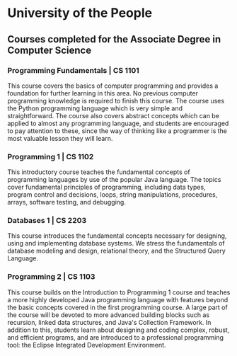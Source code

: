 # University of the People
## Courses completed for the Associate Degree in Computer Science

### Programming Fundamentals | CS 1101
This course covers the basics of computer programming and provides a foundation for further learning in this area. No previous computer programming knowledge is required to finish this course. The course uses the Python programming language which is very simple and straightforward. The course also covers abstract concepts which can be applied to almost any programming language, and students are encouraged to pay attention to these, since the way of thinking like a programmer is the most valuable lesson they will learn.

### Programming 1 | CS 1102
This introductory course teaches the fundamental concepts of programming languages by use of the popular Java language. The topics cover fundamental principles of programming, including data types, program control and decisions, loops, string manipulations, procedures, arrays, software testing, and debugging.

### Databases 1 | CS 2203
This course introduces the fundamental concepts necessary for designing, using and implementing database systems. We stress the fundamentals of database modeling and design, relational theory, and the Structured Query Language.

### Programming 2 | CS 1103
This course builds on the Introduction to Programming 1 course and teaches a more highly developed Java programming language with features beyond the basic concepts covered in the first programming course. A large part of the course will be devoted to more advanced building blocks such as recursion, linked data structures, and Java's Collection Framework. In addition to this, students learn about designing and coding complex, robust, and efficient programs, and are introduced to a professional programming tool: the Eclipse Integrated Development Environment.

